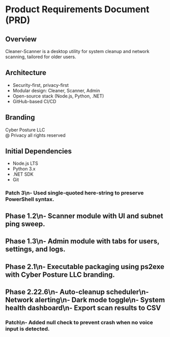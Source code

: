 # Product Requirements Document (PRD)

## Overview
Cleaner-Scanner is a desktop utility for system cleanup and network scanning, tailored for older users.

## Architecture
- Security-first, privacy-first
- Modular design: Cleaner, Scanner, Admin
- Open-source stack (Node.js, Python, .NET)
- GitHub-based CI/CD

## Branding
Cyber Posture LLC  
@ Privacy all rights reserved

## Initial Dependencies
- Node.js LTS
- Python 3.x
- .NET SDK
- Git

### Patch 3\n- Used single-quoted here-string to preserve PowerShell syntax.

## Phase 1.2\n- Scanner module with UI and subnet ping sweep.

## Phase 1.3\n- Admin module with tabs for users, settings, and logs.

## Phase 2.1\n- Executable packaging using ps2exe with Cyber Posture LLC branding.

## Phase 2.22.6\n- Auto-cleanup scheduler\n- Network alerting\n- Dark mode toggle\n- System health dashboard\n- Export scan results to CSV

### Patch\n- Added null check to prevent crash when no voice input is detected.
